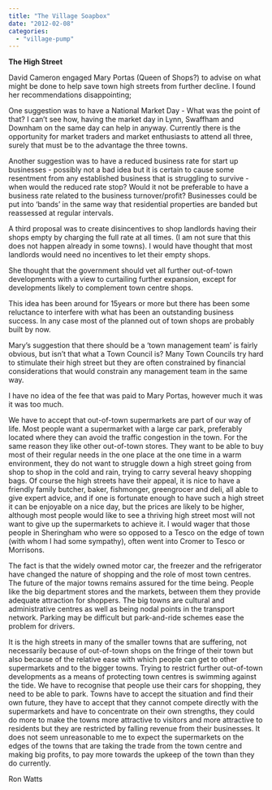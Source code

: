 ```yaml
---
title: "The Village Soapbox"
date: "2012-02-08"
categories: 
  - "village-pump"
---
```


**The High Street**

David Cameron engaged Mary Portas (Queen of Shops?) to advise on what might be done to help save town high streets from further decline. I found her recommendations disappointing;

One suggestion was to have a National Market Day - What was the point of that? I can’t see how, having the market day in Lynn, Swaffham and Downham on the same day can help in anyway. Currently there is the opportunity for market traders and market enthusiasts to attend all three, surely that must be to the advantage the three towns.

Another suggestion was to have a reduced business rate for start up businesses - possibly not a bad idea but it is certain to cause some resentment from any established business that is struggling to survive - when would the reduced rate stop? Would it not be preferable to have a business rate related to the business turnover/profit? Businesses could be put into ‘bands’ in the same way that residential properties are banded but reassessed at regular intervals.

A third proposal was to create disincentives to shop landlords having their shops empty by charging the full rate at all times. (I am not sure that this does not happen already in some towns). I would have thought that most landlords would need no incentives to let their empty shops.

She thought that the government should vet all further out-of-town developments with a view to curtailing further expansion, except for developments likely to complement town centre shops.

This idea has been around for 15years or more but there has been some reluctance to interfere with what has been an outstanding business success. In any case most of the planned out of town shops are probably built by now.

Mary’s suggestion that there should be a ‘town management team’ is fairly obvious, but isn’t that what a Town Council is? Many Town Councils try hard to stimulate their high street but they are often constrained by financial considerations that would constrain any management team in the same way.

I have no idea of the fee that was paid to Mary Portas, however much it was it was too much.

We have to accept that out-of-town supermarkets are part of our way of life. Most people want a supermarket with a large car park, preferably located where they can avoid the traffic congestion in the town. For the same reason they like other out-of-town stores. They want to be able to buy most of their regular needs in the one place at the one time in a warm environment, they do not want to struggle down a high street going from shop to shop in the cold and rain, trying to carry several heavy shopping bags. Of course the high streets have their appeal, it is nice to have a friendly family butcher, baker, fishmonger, greengrocer and deli, all able to give expert advice, and if one is fortunate enough to have such a high street it can be enjoyable on a nice day, but the prices are likely to be higher, although most people would like to see a thriving high street most will not want to give up the supermarkets to achieve it. I would wager that those people in Sheringham who were so opposed to a Tesco on the edge of town (with whom I had some sympathy), often went into Cromer to Tesco or Morrisons.

The fact is that the widely owned motor car, the freezer and the refrigerator have changed the nature of shopping and the role of most town centres. The future of the major towns remains assured for the time being. People like the big department stores and the markets, between them they provide adequate attraction for shoppers. The big towns are cultural and administrative centres as well as being nodal points in the transport network. Parking may be difficult but park-and-ride schemes ease the problem for drivers.

It is the high streets in many of the smaller towns that are suffering, not necessarily because of out-of-town shops on the fringe of their town but also because of the relative ease with which people can get to other supermarkets and to the bigger towns. Trying to restrict further out-of-town developments as a means of protecting town centres is swimming against the tide. We have to recognise that people use their cars for shopping, they need to be able to park. Towns have to accept the situation and find their own future, they have to accept that they cannot compete directly with the supermarkets and have to concentrate on their own strengths, they could do more to make the towns more attractive to visitors and more attractive to residents but they are restricted by falling revenue from their businesses. It does not seem unreasonable to me to expect the supermarkets on the edges of the towns that are taking the trade from the town centre and making big profits, to pay more towards the upkeep of the town than they do currently.

Ron Watts
